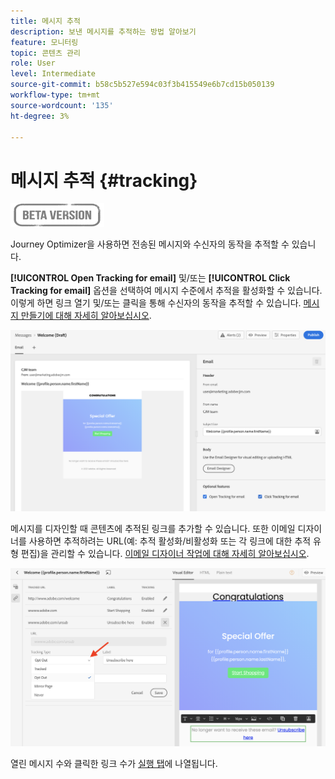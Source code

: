 ```yaml
---
title: 메시지 추적
description: 보낸 메시지를 추적하는 방법 알아보기
feature: 모니터링
topic: 콘텐츠 관리
role: User
level: Intermediate
source-git-commit: b58c5b527e594c03f3b415549e6b7cd15b050139
workflow-type: tm+mt
source-wordcount: '135'
ht-degree: 3%

---
```


# 메시지 추적 {#tracking}

![](assets/do-not-localize/badge.png)

Journey Optimizer을 사용하면 전송된 메시지와 수신자의 동작을 추적할 수 있습니다.

**[!UICONTROL Open Tracking for email]** 및/또는 **[!UICONTROL Click Tracking for email]** 옵션을 선택하여 메시지 수준에서 추적을 활성화할 수 있습니다. 이렇게 하면 링크 열기 및/또는 클릭을 통해 수신자의 동작을 추적할 수 있습니다. [메시지 만들기에 대해 자세히 알아보십시오](create-message.md).

![](assets/message-tracking.png)

메시지를 디자인할 때 콘텐츠에 추적된 링크를 추가할 수 있습니다. 또한 이메일 디자이너를 사용하면 추적하려는 URL(예: 추적 활성화/비활성화 또는 각 링크에 대한 추적 유형 편집)을 관리할 수 있습니다. [이메일 디자이너 작업에 대해 자세히 알아보십시오](create-email-content.md).

![](assets/message-tracked-links.png)

열린 메시지 수와 클릭한 링크 수가 [실행 탭](message-monitoring.md)에 나열됩니다.
